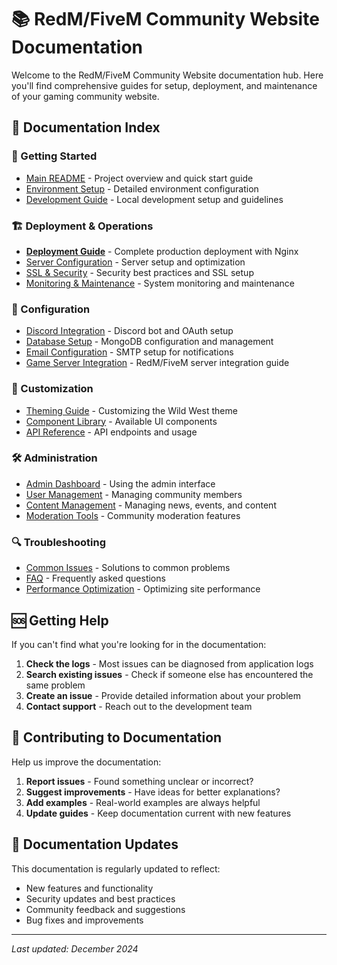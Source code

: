 # 📚 RedM/FiveM Community Website Documentation

Welcome to the RedM/FiveM Community Website documentation hub. Here you'll find comprehensive guides for setup, deployment, and maintenance of your gaming community website.

## 📖 Documentation Index

### 🚀 Getting Started
- [Main README](../README.md) - Project overview and quick start guide
- [Environment Setup](./ENVIRONMENT.md) - Detailed environment configuration
- [Development Guide](./DEVELOPMENT.md) - Local development setup and guidelines

### 🏗️ Deployment & Operations
- [**Deployment Guide**](./DEPLOYMENT.md) - Complete production deployment with Nginx
- [Server Configuration](./SERVER.md) - Server setup and optimization
- [SSL & Security](./SECURITY.md) - Security best practices and SSL setup
- [Monitoring & Maintenance](./MONITORING.md) - System monitoring and maintenance

### 🔧 Configuration
- [Discord Integration](./DISCORD.md) - Discord bot and OAuth setup
- [Database Setup](./DATABASE.md) - MongoDB configuration and management
- [Email Configuration](./EMAIL.md) - SMTP setup for notifications
- [Game Server Integration](./GAMESERVER.md) - RedM/FiveM server integration guide

### 🎨 Customization
- [Theming Guide](./THEMING.md) - Customizing the Wild West theme
- [Component Library](./COMPONENTS.md) - Available UI components
- [API Reference](./API.md) - API endpoints and usage

### 🛠️ Administration
- [Admin Dashboard](./ADMIN.md) - Using the admin interface
- [User Management](./USERS.md) - Managing community members
- [Content Management](./CONTENT.md) - Managing news, events, and content
- [Moderation Tools](./MODERATION.md) - Community moderation features

### 🔍 Troubleshooting
- [Common Issues](./TROUBLESHOOTING.md) - Solutions to common problems
- [FAQ](./FAQ.md) - Frequently asked questions
- [Performance Optimization](./PERFORMANCE.md) - Optimizing site performance

## 🆘 Getting Help

If you can't find what you're looking for in the documentation:

1. **Check the logs** - Most issues can be diagnosed from application logs
2. **Search existing issues** - Check if someone else has encountered the same problem
3. **Create an issue** - Provide detailed information about your problem
4. **Contact support** - Reach out to the development team

## 📝 Contributing to Documentation

Help us improve the documentation:

1. **Report issues** - Found something unclear or incorrect?
2. **Suggest improvements** - Have ideas for better explanations?
3. **Add examples** - Real-world examples are always helpful
4. **Update guides** - Keep documentation current with new features

## 🔄 Documentation Updates

This documentation is regularly updated to reflect:
- New features and functionality
- Security updates and best practices
- Community feedback and suggestions
- Bug fixes and improvements

---

*Last updated: December 2024*